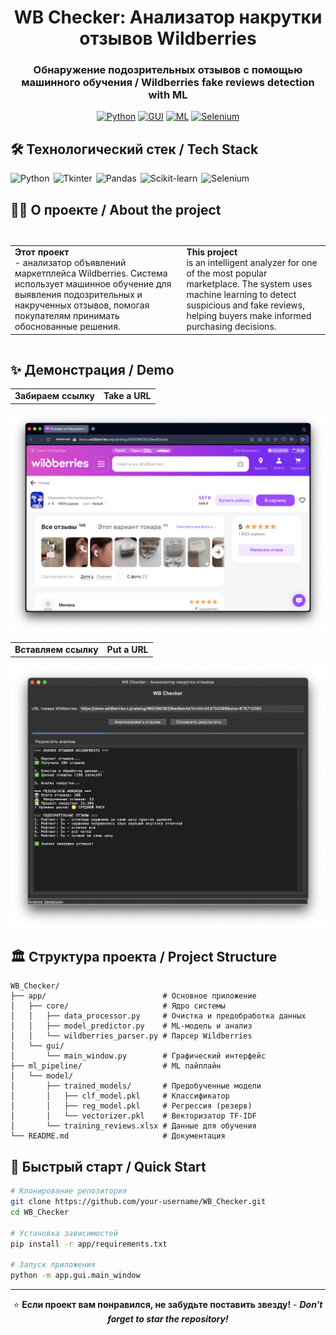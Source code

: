 <div align="center">
  <h1> WB Checker: Анализатор накрутки отзывов Wildberries</h1>
  <h3>Обнаружение подозрительных отзывов с помощью машинного обучения / Wildberries fake reviews detection with ML</h3>

  [![Python](https://img.shields.io/badge/Python-3.9%2B-blue?style=for-the-badge&logo=python)](https://python.org)
  [![GUI](https://img.shields.io/badge/GUI-Tkinter-green?style=for-the-badge&logo=windowsterminal)](https://python.org)
  [![ML](https://img.shields.io/badge/ML-Scikit--learn-orange?style=for-the-badge&logo=scikit-learn)](https://scikit-learn.org)
  [![Selenium](https://img.shields.io/badge/Selenium-WebDriver-red?style=for-the-badge&logo=selenium)](https://selenium.dev)

</div>

## 🛠️ Технологический стек / Tech Stack

<div style="display: flex; flex-wrap: wrap; gap: 6px; margin-bottom: 15px;">
  <img alt="Python" src="https://img.shields.io/badge/-Python-ffbc03?&logo=Python&style=for-the-badge" />
  <img alt="Tkinter" src="https://img.shields.io/badge/Tkinter-3776AB?logo=python&logoColor=white&style=for-the-badge">
  <img alt="Pandas" src="https://img.shields.io/badge/Pandas-150458?logo=pandas&logoColor=white&style=for-the-badge">
  <img alt="Scikit-learn" src="https://img.shields.io/badge/Scikit--learn-F7931E?logo=scikit-learn&logoColor=white&style=for-the-badge">
  <img alt="Selenium" src="https://img.shields.io/badge/Selenium-43B02A?logo=selenium&logoColor=white&style=for-the-badge">
</div>

## 🧑‍💻 О проекте / About the project

<div style="display: grid; grid-template-columns: repeat(auto-fit, minmax(300px, 1fr)); gap: 20px; margin: 30px 0;">
  <table align="right">
    <tr>
      <td>
        <b> Этот проект </b><br>
        - анализатор объявлений маркетплейса Wildberries. Система использует машинное обучение для выявления подозрительных и накрученных отзывов, помогая покупателям принимать обоснованные решения.
      </td>
      <td>
        <b> This project </b><br>
        is an intelligent analyzer for one of the most popular marketplace. The system uses machine learning to detect suspicious and fake reviews, helping buyers make informed purchasing decisions.
      </td>
    </tr>
  </table>
</div>

## ✨ Демонстрация / Demo
<table align="center">
    <tr>
      <td>
        <b> Забираем ссылку </b>
      <td>
        <b> Take a URL </b>
    </tr>
  </table>
<img src="docs/wb1.png" alt="Auto collect"/>
<table align="center">
    <tr>
      <td>
        <b> Вставляем ссылку </b>
      <td>
        <b> Put a URL </b>
    </tr>
  </table>
<img src="docs/demo1.png" alt="Auto collect"/>


## 🏛️ Структура проекта / Project Structure

```
WB_Checker/
├── app/                          # Основное приложение
│   ├── core/                     # Ядро системы
│   │   ├── data_processor.py     # Очистка и предобработка данных
│   │   ├── model_predictor.py    # ML-модель и анализ
│   │   └── wildberries_parser.py # Парсер Wildberries
│   └── gui/
│       └── main_window.py        # Графический интерфейс
├── ml_pipeline/                  # ML пайплайн
│   └── model/
│       ├── trained_models/       # Предобученные модели
│       │   ├── clf_model.pkl     # Классификатор
│       │   ├── reg_model.pkl     # Регрессия (резерв)
│       │   └── vectorizer.pkl    # Векторизатор TF-IDF
│       └── training_reviews.xlsx # Данные для обучения
└── README.md                     # Документация
```

## 🚀 Быстрый старт / Quick Start

```bash
# Клонирование репозитория
git clone https://github.com/your-username/WB_Checker.git
cd WB_Checker

# Установка зависимостей
pip install -r app/requirements.txt

# Запуск приложения
python -m app.gui.main_window
```

---

<div align="center">

⭐ **Если проект вам понравился, не забудьте поставить звезду!** - ***Don't forget to star the repository!***

</div>